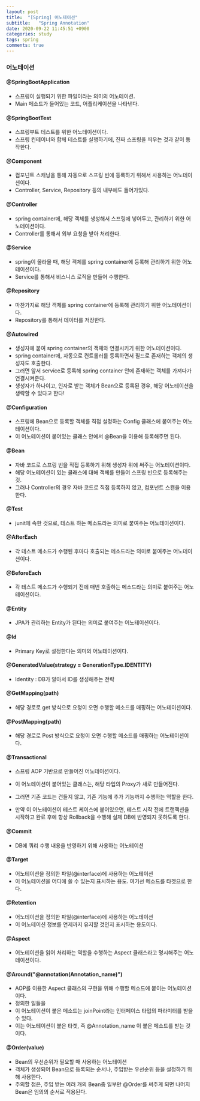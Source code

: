 ```yaml
---
layout: post
title:  "[Spring] 어노테이션"
subtitle:   "Spring Annotation"
date: 2020-09-22 11:45:51 +0900
categories: study
tags: spring
comments: true
---
```


### 어노테이션

#### @SpringBootApplication

* 스프링이 실행되기 위한 파일이라는 의미의 어노테이션.
* Main 메소드가 들어있는 코드, 어플리케이션을 나타낸다.

#### @SpringBootTest

* 스프링부트 테스트를 위한 어노테이션이다.
* 스프링 컨테이너와 함께 테스트를 실행하기에, 진짜 스프링을 띄우는 것과 같이 동작한다.

#### @Component

* 컴포넌트 스캐닝을 통해 자동으로 스프링 빈에 등록하기 위해서 사용하는 어노테이션이다.
* Controller, Service, Repository 등의 내부에도 들어가있다.

#### @Controller

* spring container에, 해당 객체를 생성해서 스프링에 넣어두고, 관리하기 위한 어노테이션이다.
* Controller를 통해서 외부 요청을 받아 처리한다.

#### @Service

* spring이 올라올 때, 해당 객체를 spring container에 등록해 관리하기 위한 어노테이션이다.
* Service를 통해서 비스니스 로직을 만들어 수행한다.

#### @Repository

* 마찬가지로 해당 객체를 spring container에 등록해 관리하기 위한 어노테이션이다.
* Repository를 통해서 데이터를 저장한다.

#### @Autowired

* 생성자에 붙여 spring container의 객체와 연결시키기 위한 어노테이션이다.
* spring container에, 자동으로 컨트롤러를 등록하면서 필드로 존재하는 객체의 생성자도 호출한다.
* 그러면 앞서 service로 등록해 spring container 안에 존재하는 객체를 가져다가 연결시켜준다.
* 생성자가 하나이고, 인자로 받는 객체가 Bean으로 등록된 경우, 해당 어노테이션을 생략할 수 있다고 한다!

#### @Configuration

* 스프링에 Bean으로 등록할 객체를 직접 설정하는 Config 클래스에 붙여주는 어노테이션이다.
* 이 어노테이션이 붙어있는 클래스 안에서 @Bean을 이용해 등록해주면 된다.

#### @Bean

* 자바 코드로 스프링 빈을 직접 등록하기 위해 생성자 위에 써주는 어노테이션이다.
* 해당 어노테이션이 있는 클래스에 대해 객체를 만들어 스프링 빈으로 등록해주는 것.
* 그러나 Controller의 경우 자바 코드로 직접 등록하지 않고, 컴포넌트 스캔을 이용한다.

#### @Test

* junit에 속한 것으로, 테스트 하는 메소드라는 의미로 붙여주는 어노테이션이다.

#### @AfterEach

* 각 테스트 메소드가 수행된 후마다 호출되는 메소드라는 의미로 붙여주는 어노테이션이다.

#### @BeforeEach

* 각 테스트 메소드가 수행되기 전에 매번 호출하는 메소드라는 의미로 붙여주는 어노테이션이다.

#### @Entity

* JPA가 관리하는 Entity가 된다는 의미로 붙여주는 어노테이션이다.

#### @Id

* Primary Key로 설정한다는 의미의 어노테이션이다.

#### @GeneratedValue(strategy = GenerationType.IDENTITY)

* Identity : DB가 알아서 ID를 생성해주는 전략 

#### @GetMapping(path)

* 해당 경로로 get 방식으로 요청이 오면 수행할 메소드를 매핑하는 어노테이션이다.

#### @PostMapping(path)

* 해당 경로로 Post 방식으로 요청이 오면 수행할 메소드를 매핑하는 어노테이션이다.

#### @Transactional

* 스프링 AOP 기반으로 만들어진 어노테이션이다.
* 이 어노테이션이 붙어있는 클래스는, 해당 타입의 Proxy가 새로 만들어진다.
* 그러면 기존 코드는 건들지 않고, 기존 기능에 추가 기능까지 수행하는 역할을 한다.

* 만약 이 어노테이션이 테스트 케이스에 붙어있으면, 테스트 시작 전에 트랜잭션을 시작하고 완료 후에 항상 Rollback을 수행해 실제 DB에 반영되지 못하도록 한다.

#### @Commit

* DB에 쿼리 수행 내용을 반영하기 위해 사용하는 어노테이션

#### @Target

* 어노테이션을 정의한 파일(@interface)에 사용하는 어노테이션
* 이 어노테이션을 어디에 쓸 수 있는지 표시하는 용도. 여기선 메소드를 타겟으로 한다.

#### @Retention

* 어노테이션을 정의한 파일(@interface)에 사용하는 어노테이션
* 이 어노테이션 정보를 언제까지 유지할 것인지 표시하는 용도이다.

#### @Aspect

* 어노테이션을 읽어 처리하는 역할을 수행하는 Aspect 클래스라고 명시해주는 어노테이션이다.

#### @Around("@annotation(Annotation_name)")

* AOP를 이용한 Aspect 클래스의 구현을 위해 수행할 메소드에 붙이는 어노테이션이다.
* 정의한 일들을 
* 이 어노테이션이 붙은 메소드는 joinPoint라는 인터페이스 타입의 파라미터를 받을 수 있다.
* 이는 어노테이션이 붙은 타겟, 즉 @Annotation_name 이 붙은 메소드를 받는 것이다.

#### @Order(value)

* Bean의 우선순위가 필요할 때 사용하는 어노테이션
* 객체가 생성되어 Bean으로 등록되는 순서나, 주입받는 우선순위 등을 설정하기 위해 사용한다.
* 주의할 점은, 주입 받는 여러 개의 Bean중 일부만 @Order를 써주게 되면 나머지 Bean은 임의의 순서로 적용된다.

